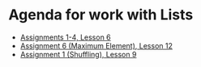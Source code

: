 # Agenda for work with Lists

* [Assignments 1-4, Lesson 6](https://zsiegel92.github.io/Eitan_S/Lessons/Lesson_6_Lists/Python6.html#assignment)
* [Assignment 6 (Maximum Element), Lesson 12](https://zsiegel92.github.io/Eitan_S/Lessons/Lesson_12_Challenges_2/Python12.html#assignments)
* [Assignment 1 (Shuffling), Lesson 9](https://zsiegel92.github.io/Eitan_S/Lessons/Lesson_9_Sorting/Python9.html#assignment)
